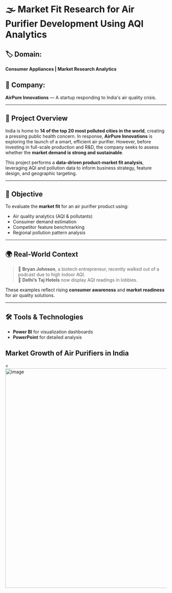 # 🌫️ Market Fit Research for Air Purifier Development Using AQI Analytics

## 🏷️ Domain:
**Consumer Appliances | Market Research Analytics**

## 🏢 Company:
**AirPure Innovations** — A startup responding to India's air quality crisis.

---

## 📘 Project Overview

India is home to **14 of the top 20 most polluted cities in the world**, creating a pressing public health concern. In response, **AirPure Innovations** is exploring the launch of a smart, efficient air purifier. However, before investing in full-scale production and R&D, the company seeks to assess whether the **market demand is strong and sustainable**.

This project performs a **data-driven product-market fit analysis**, leveraging AQI and pollution data to inform business strategy, feature design, and geographic targeting.

---

## 🎯 Objective

To evaluate the **market fit** for an air purifier product using:
- Air quality analytics (AQI & pollutants)
- Consumer demand estimation
- Competitor feature benchmarking
- Regional pollution pattern analysis
---

## 🌍 Real-World Context

> 🧪 **Bryan Johnson**, a biotech entrepreneur, recently walked out of a podcast due to high indoor AQI.  
> 🏨 **Delhi’s Taj Hotels** now display AQI readings in lobbies.  

These examples reflect rising **consumer awareness** and **market readiness** for air quality solutions.

---

## 🛠️ Tools & Technologies

- **Power BI** for visualization dashboards
- **PowerPoint** for detailed analysis

## Market Growth of Air Purifiers in India
 <<img width="1208" height="686" alt="image" src="https://github.com/user-attachments/assets/7593668b-215d-4f7a-b98f-449479f07130" />




